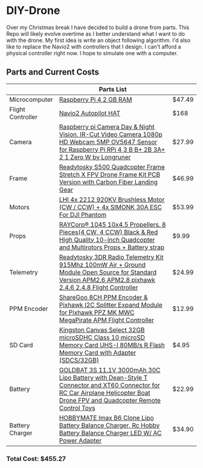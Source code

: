 # DIY-Drone
Over my Christmas break I have decided to build a drone from parts.  This Repo will likely evolve overtime as I better understand what I want to do with the drone.  My first idea is write an object following algorithm.  I'd also like to replace the Navio2 with controllers that I design.  I can't afford a physical controller right now.  I hope to simulate one with a computer.

## Parts and Current Costs

|                   | Parts List                                                                                                                                                                                                                                                                                                                                                                                                                                                                                                                                                                                                                                                                      |        |
|-------------------|---------------------------------------------------------------------------------------------------------------------------------------------------------------------------------------------------------------------------------------------------------------------------------------------------------------------------------------------------------------------------------------------------------------------------------------------------------------------------------------------------------------------------------------------------------------------------------------------------------------------------------------------------------------------------------|--------|
| Microcomputer     | [Raspberry Pi 4 2 GB RAM](https://www.amazon.com/Raspberry-Model-2019-Quad-Bluetooth/dp/B07TD42S27/ref=asc_df_B07TD42S27/?tag=hyprod-20&amp;linkCode=df0&amp;hvadid=380013417597&amp;hvpos=1o3&amp;hvnetw=g&amp;hvrand=1871603270888978787&amp;hvpone=&amp;hvptwo=&amp;hvqmt=&amp;hvdev=c&amp;hvdvcmdl=&amp;hvlocint=&amp;hvlocphy=9014231&amp;hvtargid=aud-801381245258:pla-774661502856&amp;psc=1&amp;tag=&amp;ref=&amp;adgrpid=77922879259&amp;hvpone=&amp;hvptwo=&amp;hvadid=380013417597&amp;hvpos=1o3&amp;hvnetw=g&amp;hvrand=1871603270888978787&amp;hvqmt=&amp;hvdev=c&amp;hvdvcmdl=&amp;hvlocint=&amp;hvlocphy=9014231&amp;hvtargid=aud-801381245258:pla-774661502856) | $47.49 |
| Flight Controller | [Navio2 Autopilot HAT](https://emlid.com/navio/)                                                                                                                                                                                                                                                                                                                                                                                                                                                                                                                                                                                                                                | $168   |
| Camera            | [Raspberry pi Camera Day &amp; Night Vision, IR-Cut Video Camera 1080p HD Webcam 5MP OV5647 Sensor for Raspberry Pi RPi 4 3 B B+ 2B 3A+ 2 1 Zero W by Longruner](https://www.amazon.com/dp/B07VSPSNL8/?coliid=I3FU1X3S4RPRON&amp;colid=3BXDQII4IRZH1&amp;psc=1&amp;ref_=lv_ov_lig_dp_it)                                                                                                                                                                                                                                                                                                                                                                                        | $27.99 |
| Frame             | [Readytosky S500 Quadcopter Frame Stretch X FPV Drone Frame Kit PCB Version with Carbon Fiber Landing Gear](https://www.amazon.com/dp/B01N0AX1MZ/?coliid=I2HPMUBE963X82&amp;colid=3BXDQII4IRZH1&amp;psc=1&amp;ref_=lv_ov_lig_dp_it)                                                                                                                                                                                                                                                                                                                                                                                                                                             | $46.99 |
| Motors            | [LHI 4x 2212 920KV Brushless Motor (CW / CCW) + 4x SIMONK 30A ESC For DJI Phantom](https://www.amazon.com/dp/B00XQYTZQ2/?coliid=I1V5S3V0ZT9EJN&amp;colid=3BXDQII4IRZH1&amp;psc=1&amp;ref_=lv_ov_lig_dp_it)                                                                                                                                                                                                                                                                                                                                                                                                                                                                      | $53.99 |
| Props             | [RAYCorp® 1045 10x4.5 Propellers. 8 Pieces(4 CW, 4 CCW) Black &amp; Red High Quality 10-inch Quadcopter and Multirotors Props + Battery strap](https://www.amazon.com/dp/B01CJMJ886/?coliid=IK2QO5PJ7H8UR&amp;colid=3BXDQII4IRZH1&amp;psc=1&amp;ref_=lv_ov_lig_dp_it)                                                                                                                                                                                                                                                                                                                                                                                                           | $9.99  |
| Telemetry         | [Readytosky 3DR Radio Telemetry Kit 915Mhz 100mW Air + Ground Module Open Source for Standard Version APM2.6 APM2.8 pixhawk 2.4.6 2.4.8 Flight Controller](https://www.amazon.com/dp/B01DHV4DVA/?coliid=I39ZUSNICOWCP5&amp;colid=3BXDQII4IRZH1&amp;psc=1&amp;ref_=lv_ov_lig_dp_it)                                                                                                                                                                                                                                                                                                                                                                                              | $24.99 |
| PPM Encoder       | [ShareGoo 8CH PPM Encoder &amp; Pixhawk I2C Splitter Expand Module for Pixhawk PPZ MK MWC MegaPirate APM Flight Controller](https://www.amazon.com/dp/B00WJJG8YW/?coliid=I36567AF25ONJO&amp;colid=3BXDQII4IRZH1&amp;psc=1&amp;ref_=lv_ov_lig_dp_it)                                                                                                                                                                                                                                                                                                                                                                                                                             | $12.99 |
| SD Card           | [Kingston Canvas Select 32GB microSDHC Class 10 microSD Memory Card UHS-I 80MB/s R Flash Memory Card with Adapter (SDCS/32GB)](https://www.amazon.com/dp/B079GTYCW4/?coliid=I27XS6A8O1QLJS&amp;colid=3BXDQII4IRZH1&amp;psc=1&amp;ref_=lv_ov_lig_dp_it)                                                                                                                                                                                                                                                                                                                                                                                                                          | $4.95  |
| Battery           | [GOLDBAT 3S 11.1V 3000mAh 30C Lipo Battery with Dean-Style T Connector and XT60 Connector for RC Car Airplane Helicopter Boat Drone FPV and Quadcopter Remote Control Toys](https://www.amazon.com/dp/B07LGZ3TVM/?coliid=I22NTYRSGGSFSE&amp;colid=3BXDQII4IRZH1&amp;psc=1&amp;ref_=lv_ov_lig_dp_it)                                                                                                                                                                                                                                                                                                                                                                             | $22.99 |
| Battery Charger   | [HOBBYMATE Imax B6 Clone Lipo Battery Balance Charger, Rc Hobby Battery Balance Charger LED W/ AC Power Adapter](https://www.amazon.com/dp/B01NB9A36R/?coliid=I1KC117NRYRDYS&amp;colid=3BXDQII4IRZH1&amp;psc=1&amp;ref_=lv_ov_lig_dp_it)                                                                                                                                                                                                                                                                                                                                                                                                                                        | $34.90 |

### Total Cost: $455.27
